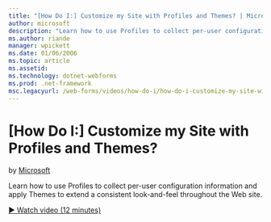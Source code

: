 ```yaml
---
title: "[How Do I:] Customize my Site with Profiles and Themes? | Microsoft Docs"
author: microsoft
description: "Learn how to use Profiles to collect per-user configuration information and apply Themes to extend a consistent look-and-feel throughout the Web site."
ms.author: riande
manager: wpickett
ms.date: 01/06/2006
ms.topic: article
ms.assetid: 
ms.technology: dotnet-webforms
ms.prod: .net-framework
msc.legacyurl: /web-forms/videos/how-do-i/how-do-i-customize-my-site-with-profiles-and-themes
---
```

[How Do I:] Customize my Site with Profiles and Themes?
====================
by [Microsoft](https://github.com/microsoft)

Learn how to use Profiles to collect per-user configuration information and apply Themes to extend a consistent look-and-feel throughout the Web site.

[&#9654; Watch video (12 minutes)](https://channel9.msdn.com/Blogs/ASP-NET-Site-Videos/how-do-i-customize-my-site-with-profiles-and-themes)